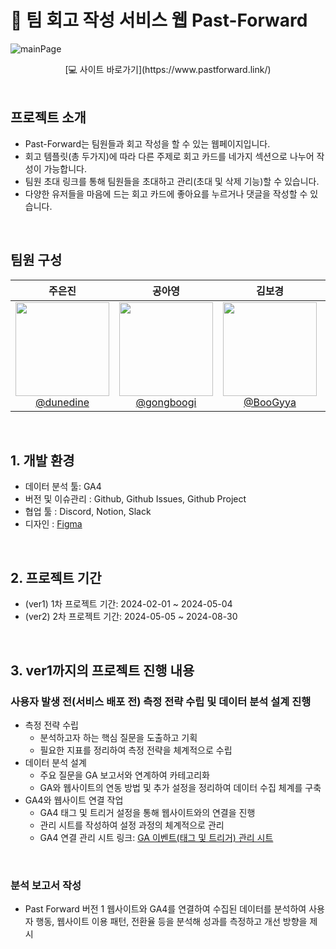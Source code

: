 # 📖 팀 회고 작성 서비스 웹 Past-Forward


![mainPage](https://github.com/donga-it-club/past-forward-frontend/assets/138123134/b19cc815-677f-42e8-ab35-f7acfa4bf988) <br>

<div align='center'>
[💻 사이트 바로가기](https://www.pastforward.link/)
  <br>
</div>
<br>

## 프로젝트 소개

- Past-Forward는 팀원들과 회고 작성을 할 수 있는 웹페이지입니다.
- 회고 템플릿(총 두가지)에 따라 다른 주제로 회고 카드를 네가지 섹션으로 나누어 작성이 가능합니다.
- 팀원 초대 링크를 통해 팀원들을 초대하고 관리(초대 및 삭제 기능)할 수 있습니다.
- 다양한 유저들을 마음에 드는 회고 카드에 좋아요를 누르거나 댓글을 작성할 수 있습니다.

<br>

## 팀원 구성

<div align="center">

|                                                                **주은진**                                                                 |                                                                 **공아영**                                                                  |                                                            **김보경**                                                            |                                                                  **이가은**                                                                  |                                                                  **권미정**                                                                  
| :---------------------------------------------------------------------------------------------------------------------------------------: | :-----------------------------------------------------------------------------------------------------------------------------------------: | :------------------------------------------------------------------------------------------------------------------------------: | :------------------------------------------------------------------------------------------------------------------------------------------: | :------------------------------------------------------------------------------------------------------------------------------------------: |
| [<img src="https://avatars.githubusercontent.com/u/91419384?v=4" height=150 width=150> <br/> @dunedine](https://github.com/dunedine) | [<img src="https://avatars.githubusercontent.com/u/85187658?v=4" height=150 width=150> <br/> @gongboogi](https://github.com/gongboogi) | [<img src="https://avatars.githubusercontent.com/u/103033741?v=4" height=150 width=150> <br/> @BooGyya](https://github.com/BooGyya) | [<img src="https://avatars.githubusercontent.com/u/102865074?v=4" height=150 width=150> <br/> @gaeun0915](https://github.com/gaeun0915) | [<img src="https://avatars.githubusercontent.com/u/84905321?v=4" height=150 width=150> <br/> @kmj-1616](https://github.com/kmj-1616) 

</div>

<br>

## 1. 개발 환경
- 데이터 분석 툴: GA4
- 버전 및 이슈관리 : Github, Github Issues, Github Project
- 협업 툴 : Discord, Notion, Slack
- 디자인 : [Figma](https://www.figma.com/file/zJaBNvTvLlG0d9h5TILICj/Past-Forward-Web-Site?type=design&node-id=1157%3A6652&mode=design&t=eI1Pvgp8EpiHQgEA-1)
<br>
  
## 2. 프로젝트 기간
- (ver1) 1차 프로젝트 기간: 2024-02-01 ~ 2024-05-04
- (ver2) 2차 프로젝트 기간: 2024-05-05 ~ 2024-08-30
<br>

## 3. ver1까지의 프로젝트 진행 내용
### 사용자 발생 전(서비스 배포 전) 측정 전략 수립 및 데이터 분석 설계 진행
- 측정 전략 수립
  - 분석하고자 하는 핵심 질문을 도출하고 기획
  - 필요한 지표를 정리하여 측정 전략을 체계적으로 수립
- 데이터 분석 설계
  - 주요 질문을 GA 보고서와 연계하여 카테고리화
  - GA와 웹사이트의 연동 방법 및 추가 설정을 정리하여 데이터 수집 체계를 구축
- GA4와 웹사이트 연결 작업
  - GA4 태그 및 트리거 설정을 통해 웹사이트와의 연결을 진행
  - 관리 시트를 작성하여 설정 과정의 체계적으로 관리
  - GA4 연결 관리 시트 링크: [GA 이벤트(태그 및 트리거) 관리 시트](https://docs.google.com/spreadsheets/d/14MOWROUp9OW6DUsmbUVyK9VuWGpBPQ2UsueqGhLjG64/edit?usp=sharing)
<br>

### 분석 보고서 작성
- Past Forward 버전 1 웹사이트와 GA4를 연결하여 수집된 데이터를 분석하여 사용자 행동, 웹사이트 이용 패턴, 전환율 등을 분석해 성과를 측정하고 개선 방향을 제시
